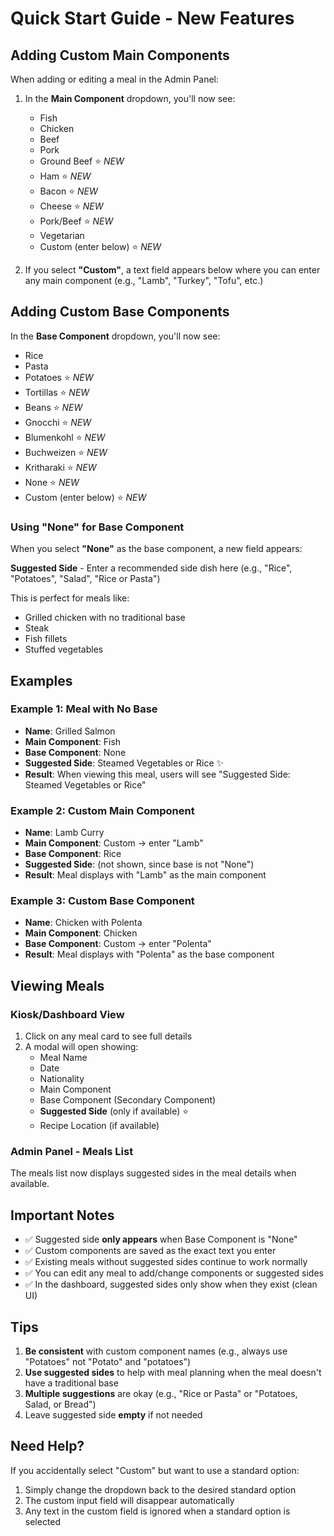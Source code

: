 # Quick Start Guide - New Features

## Adding Custom Main Components

When adding or editing a meal in the Admin Panel:

1. In the **Main Component** dropdown, you'll now see:
   - Fish
   - Chicken
   - Beef
   - Pork
   - Ground Beef ⭐ *NEW*
   - Ham ⭐ *NEW*
   - Bacon ⭐ *NEW*
   - Cheese ⭐ *NEW*
   - Pork/Beef ⭐ *NEW*
   - Vegetarian
   - Custom (enter below) ⭐ *NEW*

2. If you select **"Custom"**, a text field appears below where you can enter any main component (e.g., "Lamb", "Turkey", "Tofu", etc.)

## Adding Custom Base Components

In the **Base Component** dropdown, you'll now see:

- Rice
- Pasta
- Potatoes ⭐ *NEW*
- Tortillas ⭐ *NEW*
- Beans ⭐ *NEW*
- Gnocchi ⭐ *NEW*
- Blumenkohl ⭐ *NEW*
- Buchweizen ⭐ *NEW*
- Kritharaki ⭐ *NEW*
- None ⭐ *NEW*
- Custom (enter below) ⭐ *NEW*

### Using "None" for Base Component

When you select **"None"** as the base component, a new field appears:

**Suggested Side** - Enter a recommended side dish here (e.g., "Rice", "Potatoes", "Salad", "Rice or Pasta")

This is perfect for meals like:
- Grilled chicken with no traditional base
- Steak
- Fish fillets
- Stuffed vegetables

## Examples

### Example 1: Meal with No Base
- **Name**: Grilled Salmon
- **Main Component**: Fish
- **Base Component**: None
- **Suggested Side**: Steamed Vegetables or Rice ✨
- **Result**: When viewing this meal, users will see "Suggested Side: Steamed Vegetables or Rice"

### Example 2: Custom Main Component
- **Name**: Lamb Curry
- **Main Component**: Custom → enter "Lamb"
- **Base Component**: Rice
- **Suggested Side**: (not shown, since base is not "None")
- **Result**: Meal displays with "Lamb" as the main component

### Example 3: Custom Base Component
- **Name**: Chicken with Polenta
- **Main Component**: Chicken
- **Base Component**: Custom → enter "Polenta"
- **Result**: Meal displays with "Polenta" as the base component

## Viewing Meals

### Kiosk/Dashboard View
1. Click on any meal card to see full details
2. A modal will open showing:
   - Meal Name
   - Date
   - Nationality
   - Main Component
   - Base Component (Secondary Component)
   - **Suggested Side** (only if available) ⭐
   - Recipe Location (if available)

### Admin Panel - Meals List
The meals list now displays suggested sides in the meal details when available.

## Important Notes

- ✅ Suggested side **only appears** when Base Component is "None"
- ✅ Custom components are saved as the exact text you enter
- ✅ Existing meals without suggested sides continue to work normally
- ✅ You can edit any meal to add/change components or suggested sides
- ✅ In the dashboard, suggested sides only show when they exist (clean UI)

## Tips

1. **Be consistent** with custom component names (e.g., always use "Potatoes" not "Potato" and "potatoes")
2. **Use suggested sides** to help with meal planning when the meal doesn't have a traditional base
3. **Multiple suggestions** are okay (e.g., "Rice or Pasta" or "Potatoes, Salad, or Bread")
4. Leave suggested side **empty** if not needed

## Need Help?

If you accidentally select "Custom" but want to use a standard option:
1. Simply change the dropdown back to the desired standard option
2. The custom input field will disappear automatically
3. Any text in the custom field is ignored when a standard option is selected
